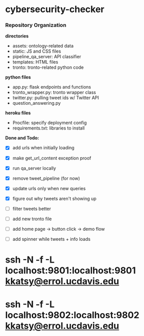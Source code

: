 # cybersecurity-checker


### Repository Organization
**directories**
- assets: ontology-related data
- static: JS and CSS files
- pipeline_qa_server: API classifier
- templates: HTML files
- tronto: tronto-related python code

**python files**
- app.py: flask endpoints and functions
- tronto_wrapper.py: tronto wrapper class
- twitter.py: pulling tweet ids w/ Twitter API
- question_answering.py

**heroku files**
- Procfile: specify deployment config
- requirements.txt: libraries to install

**Done and Todo:**
- [x] add urls when initially loading
- [x] make get_url_content exception proof
- [x] run qa_server locally
- [x] remove tweet_pipeline (for now)
- [x] update urls only when new queries
- [x] figure out why tweets aren't showing up
- [ ] filter tweets better
- [ ] add new tronto file
- [ ] add home page -> button click -> demo flow
- [ ] add spinner while tweets + info loads


# ssh -N -f -L localhost:9801:localhost:9801 kkatsy@errol.ucdavis.edu
# ssh -N -f -L localhost:9802:localhost:9802 kkatsy@errol.ucdavis.edu
